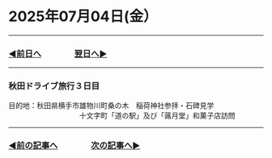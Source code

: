 # 2025年07月04日(金）

---

### [◀️前日へ](https://github.com/yuasys/chatty-journal/blob/main/2025/07/2025-07-03.md)&emsp;&emsp;&emsp;&emsp;[翌日へ▶️](https://github.com/yuasys/chatty-journal/blob/main/2025/07/2025-07-05.md)

---

### 秋田ドライブ旅行３日目

目的地：秋田県横手市雄物川町桑の木　稲荷神社参拝・石碑見学  
　　　　　　　　　　十文字町「道の駅」及び「蕗月堂」和菓子店訪問 


---

### [◀️前の記事へ](https://github.com/yuasys/chatty-journal/blob/main/2025/07/2025-07-03.md)&emsp;&emsp;&emsp;&emsp;[次の記事へ▶️](https://github.com/yuasys/chatty-journal/blob/main/2025/07/2025-07-25.md)
